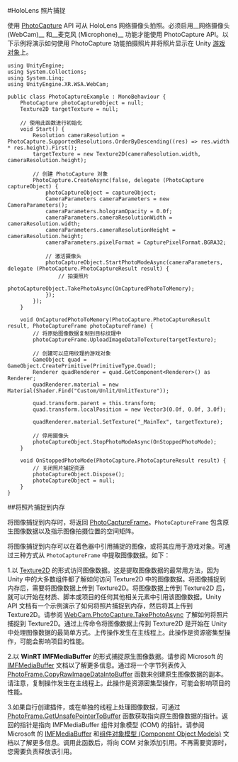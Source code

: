 #HoloLens 照片捕捉
<!-- https://trello.com/c/Qw7imxOL -->
使用 [PhotoCapture](../ScriptReference/XR.WSA.WebCam.PhotoCapture.html) API 可从 HoloLens 网络摄像头拍照。必须启用__网络摄像头 (WebCam)__ 和__麦克风 (Microphone)__ 功能才能使用 PhotoCapture API。以下示例将演示如何使用 PhotoCapture 功能拍摄照片并将照片显示在 Unity [游戏对象](../ScriptReference/GameObject.html)上。

````
using UnityEngine;
using System.Collections;
using System.Linq;
using UnityEngine.XR.WSA.WebCam;

public class PhotoCaptureExample : MonoBehaviour {
    PhotoCapture photoCaptureObject = null;
    Texture2D targetTexture = null;

    // 使用此函数进行初始化
    void Start() {
        Resolution cameraResolution = PhotoCapture.SupportedResolutions.OrderByDescending((res) => res.width * res.height).First();
        targetTexture = new Texture2D(cameraResolution.width, cameraResolution.height);

        // 创建 PhotoCapture 对象
        PhotoCapture.CreateAsync(false, delegate (PhotoCapture captureObject) {
            photoCaptureObject = captureObject;
            CameraParameters cameraParameters = new CameraParameters();
            cameraParameters.hologramOpacity = 0.0f;
            cameraParameters.cameraResolutionWidth = cameraResolution.width;
            cameraParameters.cameraResolutionHeight = cameraResolution.height;
            cameraParameters.pixelFormat = CapturePixelFormat.BGRA32;

            // 激活摄像头
            photoCaptureObject.StartPhotoModeAsync(cameraParameters, delegate (PhotoCapture.PhotoCaptureResult result) {
                // 拍摄照片
                photoCaptureObject.TakePhotoAsync(OnCapturedPhotoToMemory);
            });
        });
    }

    void OnCapturedPhotoToMemory(PhotoCapture.PhotoCaptureResult result, PhotoCaptureFrame photoCaptureFrame) {
        // 将原始图像数据复制到目标纹理中
        photoCaptureFrame.UploadImageDataToTexture(targetTexture);

        // 创建可以应用纹理的游戏对象
        GameObject quad = GameObject.CreatePrimitive(PrimitiveType.Quad);
        Renderer quadRenderer = quad.GetComponent<Renderer>() as Renderer;
        quadRenderer.material = new Material(Shader.Find("Custom/Unlit/UnlitTexture"));

        quad.transform.parent = this.transform;
        quad.transform.localPosition = new Vector3(0.0f, 0.0f, 3.0f);

        quadRenderer.material.SetTexture("_MainTex", targetTexture);

        // 停用摄像头
        photoCaptureObject.StopPhotoModeAsync(OnStoppedPhotoMode);
    }

    void OnStoppedPhotoMode(PhotoCapture.PhotoCaptureResult result) {
        // 关闭照片捕捉资源
        photoCaptureObject.Dispose();
        photoCaptureObject = null;
    }
}
````
##将照片捕捉到内存

将图像捕捉到内存时，将返回 [PhotoCaptureFrame](../ScriptReference/XR.WSA.WebCam.PhotoCaptureFrame.html)。`PhotoCaptureFrame` 包含原生图像数据以及指示图像拍摄位置的空间矩阵。

将图像捕捉到内存可以在着色器中引用捕捉的图像，或将其应用于游戏对象。可通过三种方式从 `PhotoCaptureFrame` 中提取图像数据。如下：

1.以 [Texture2D](../ScriptReference/Texture2D.html) 的形式访问图像数据。这是提取图像数据的最常用方法，因为 Unity 中的大多数组件都了解如何访问 Texture2D 中的图像数据。将图像捕捉到内存后，需要将图像数据上传到 Texture2D。将图像数据上传到 Texture2D 后，就可以开始在材质、脚本或项目的任何其他相关元素中引用该图像数据。Unity API 文档有一个示例演示了如何将照片捕捉到内存，然后将其上传到 Texture2D。请参阅 [WebCam.PhotoCapture.TakePhotoAsync](../ScriptReference/XR.WSA.WebCam.PhotoCapture.TakePhotoAsync.html) 了解如何将照片捕捉到 Texture2D。通过上传命令将图像数据上传到 Texture2D 是开始在 Unity 中处理图像数据的最简单方式。上传操作发生在主线程上。此操作是资源密集型操作，可能会影响项目的性能。

2.以 __WinRT IMFMediaBuffer__ 的形式捕捉原生图像数据。请参阅 Microsoft 的 [IMFMediaBuffer](https://msdn.microsoft.com/en-us/library/windows/desktop/ms696261.aspx) 文档以了解更多信息。通过将一个字节列表传入 [PhotoFrame.CopyRawImageDataIntoBuffer](../ScriptReference/XR.WSA.WebCam.PhotoCaptureFrame.CopyRawImageDataIntoBuffer.html) 函数来创建原生图像数据的副本。请注意，复制操作发生在主线程上。此操作是资源密集型操作，可能会影响项目的性能。

3.如果自行创建插件，或在单独的线程上处理图像数据，可通过 [PhotoFrame.GetUnsafePointerToBuffer](../ScriptReference/XR.WSA.WebCam.PhotoCaptureFrame.GetUnsafePointerToBuffer.html) 函数获取指向原生图像数据的指针。返回的指针是指向 IMFMediaBuffer 组件对象模型 (COM) 的指针。请参阅 Microsoft 的 [IMFMediaBuffer](https://msdn.microsoft.com/en-us/library/windows/desktop/ms696261.aspx) 和[组件对象模型 (Component Object Models)](https://msdn.microsoft.com/en-us/library/windows/desktop/ms694363.aspx) 文档以了解更多信息。调用此函数后，将向 COM 对象添加引用。不再需要资源时，您需要负责释放该引用。
